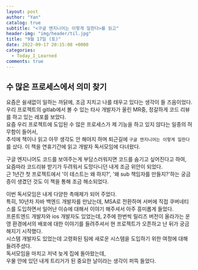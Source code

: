 ```yaml
---
layout: post
author: "Yan"
catalog: true
subtitle: "<구글 엔지니어는 이렇게 일한다>를 읽고"
header-img: "img/header/til.jpg"
title: "9월 17일 (토)"
date: 2022-09-17 20:15:08 +0000
categories:
  - Today_I_Learned
comments: true
---
```


## 수 많은 프로세스에서 의미 찾기

요즘은 쉴새없이 일하는 까닭에, 조금 지치고 나를 태우고 있다는 생각이 들 즈음이었다.  
우리 프로젝트의 gitlab에서 볼 수 있는 타사 개발자가 올린 MR중, 정갈하게 코드 리뷰를 하고 있는 레포를 보았다.  
요즘 우리 프로젝트에 도입된 수 많은 프로세스가 제 기능을 하고 있지 않다는 일종의 허무함이 들어서,  
추석에 책이나 읽고 아무 생각도 안 해야지 하며 퇴근길에 `구글 엔지니어는 이렇게 일한다`를 샀다. 이 책을 연휴기간에 읽고 개발자 독서모임에 다녀왔다.  


구글 엔지니어도 코드를 보여주는게 부담스러워지면 코드를 숨기고 싶어진다고 하여,  
요즘따라 코드리뷰 받기가 두려워서 도망다니던 내게 조금 위안이 되었다.  
근 1년간 첫 프로젝트에서 '이 테스트는 왜 하지?', '왜 sub 책임자를 만들지?'하는 궁금증이 생겼던 것도 이 책을 통해 조금 해소되었다.  


이번 독서모임은 내게 다양한 촉매제가 되어 주었다.  
특히, 10년차 자바 백엔드 개발자를 만났는데, MSA로 전환하며 서버에 직접 쿠버네티스를 도입하면서 일어난 이슈에 대해서 이야기 해주셔서 아주 흥미롭게 들었다.  
프론트엔드 개발자와 ios 개발자도 있었는데, 2주에 한번씩 릴리즈 버전이 올라가는 운영 환경에서의 배포에 대한 이야기를 들려주셔서 현 프로젝트가 오픈하고 난 뒤가 궁금해지기 시작했다.  
시스템 개발자도 있었는데 고령화된 팀에 새로운 시스템을 도입하기 위한 여정에 대해 들려주셨다.  
독서모임을 마치고 저녁 늦게 집에 돌아왔는데,  
우물 안에 있던 내게 트리거가 된 중요한 날이라는 생각이 퍼뜩 들었다. 